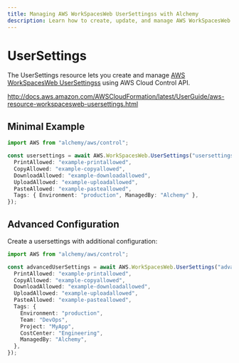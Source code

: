 ```yaml
---
title: Managing AWS WorkSpacesWeb UserSettingss with Alchemy
description: Learn how to create, update, and manage AWS WorkSpacesWeb UserSettingss using Alchemy Cloud Control.
---
```


# UserSettings

The UserSettings resource lets you create and manage [AWS WorkSpacesWeb UserSettingss](https://docs.aws.amazon.com/workspacesweb/latest/userguide/) using AWS Cloud Control API.

http://docs.aws.amazon.com/AWSCloudFormation/latest/UserGuide/aws-resource-workspacesweb-usersettings.html

## Minimal Example

```ts
import AWS from "alchemy/aws/control";

const usersettings = await AWS.WorkSpacesWeb.UserSettings("usersettings-example", {
  PrintAllowed: "example-printallowed",
  CopyAllowed: "example-copyallowed",
  DownloadAllowed: "example-downloadallowed",
  UploadAllowed: "example-uploadallowed",
  PasteAllowed: "example-pasteallowed",
  Tags: { Environment: "production", ManagedBy: "Alchemy" },
});
```

## Advanced Configuration

Create a usersettings with additional configuration:

```ts
import AWS from "alchemy/aws/control";

const advancedUserSettings = await AWS.WorkSpacesWeb.UserSettings("advanced-usersettings", {
  PrintAllowed: "example-printallowed",
  CopyAllowed: "example-copyallowed",
  DownloadAllowed: "example-downloadallowed",
  UploadAllowed: "example-uploadallowed",
  PasteAllowed: "example-pasteallowed",
  Tags: {
    Environment: "production",
    Team: "DevOps",
    Project: "MyApp",
    CostCenter: "Engineering",
    ManagedBy: "Alchemy",
  },
});
```

